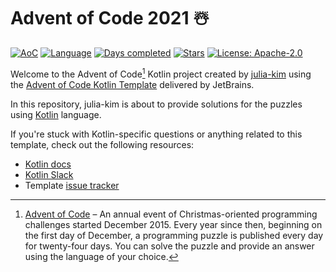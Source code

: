 # Advent of Code 2021 ☃️

[![AoC](https://img.shields.io/badge/Advent%20of%20Code-2021-blue?style=for-the-badge)](https://adventofcode.com/2021)
[![Language](https://img.shields.io/badge/Language-Kotlin-ff69b4?style=for-the-badge)](https://kotlinlang.org/)
[![Days completed](https://img.shields.io/badge/Days%20Completed-6-red?style=for-the-badge)](https://github.com/julia-kim/advent-of-code-2021/tree/main/src/main/kotlin/days)
[![Stars](https://img.shields.io/badge/Stars⭐%20-15-yellow?style=for-the-badge)](https://github.com/julia-kim/advent-of-code-2021/tree/main/src/main/kotlin/days)
[![License: Apache-2.0](https://img.shields.io/github/license/julia-kim/advent-of-code-2021?style=for-the-badge)](https://www.apache.org/licenses/LICENSE-2.0)

Welcome to the Advent of Code[^aoc] Kotlin project created by [julia-kim][github] using the [Advent of Code Kotlin Template][template] delivered by JetBrains.

In this repository, julia-kim is about to provide solutions for the puzzles using [Kotlin][kotlin] language.

If you're stuck with Kotlin-specific questions or anything related to this template, check out the following resources:

- [Kotlin docs][docs]
- [Kotlin Slack][slack]
- Template [issue tracker][issues]


[^aoc]:
    [Advent of Code][aoc] – An annual event of Christmas-oriented programming challenges started December 2015.
    Every year since then, beginning on the first day of December, a programming puzzle is published every day for twenty-four days.
    You can solve the puzzle and provide an answer using the language of your choice.

[aoc]: https://adventofcode.com
[docs]: https://kotlinlang.org/docs/home.html
[github]: https://github.com/julia-kim
[issues]: https://github.com/kotlin-hands-on/advent-of-code-kotlin-template/issues
[kotlin]: https://kotlinlang.org
[slack]: https://surveys.jetbrains.com/s3/kotlin-slack-sign-up
[template]: https://github.com/kotlin-hands-on/advent-of-code-kotlin-template
